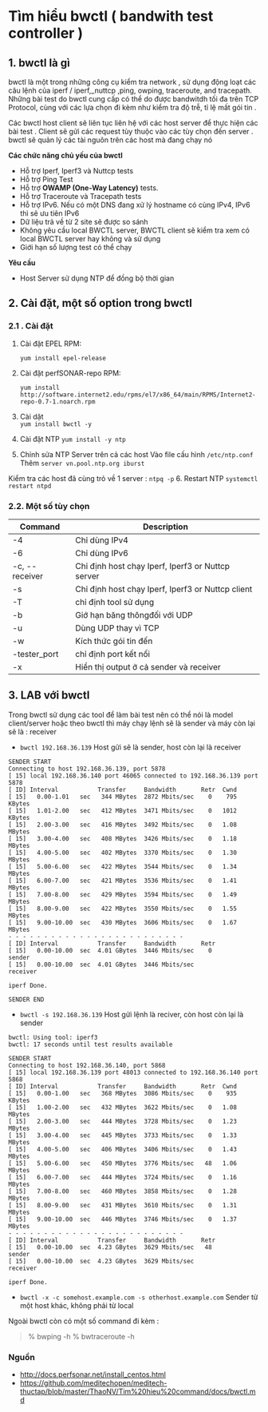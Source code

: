 # Tìm hiểu bwctl ( bandwith test controller ) 


## 1. bwctl là gì
bwctl là một trong những công cụ kiểm tra network , sử dụng động loạt các câu lệnh của iperf /  iperf,_nuttcp ,ping, owping, traceroute, and tracepath. Những bài test do bwctl cung cấp có thể do được bandwitdh tối đa trên TCP Protocol, cùng với các lựa chọn đi kèm như kiểm tra độ trễ, tỉ lệ mất gói tin .

Các bwctl host client sẽ liên tục liên hệ với các host server để thực hiện các bài test . Client sẽ gửi các request tùy thuộc vào các tùy chọn  đến server . bwctl sẽ quản lý các tài nguôn trên các host mà đang chạy nó

**Các chức năng chủ yếu của bwctl**
- Hỗ trợ Iperf, Iperf3 và Nuttcp tests
- Hỗ trợ Ping Test
-  Hỗ trợ  **OWAMP (One-Way Latency)**  tests.
- Hỗ trợ Traceroute và Tracepath tests
- Hỗ trợ IPv6. Nếu có một DNS đang xử lý hostname có cùng IPv4, IPv6 thì sẽ ưu tiên IPv6 
- Dữ liệu trả về từ 2 site sẽ được so sánh
- Không yêu cầu local BWCTL server, BWCTL client sẽ kiểm tra xem có local BWCTL server hay không và sử dụng 
- Giới hạn số lượng test có thể chạy

**Yêu cầu**
- Host Server sử dụng NTP để đồng bộ thời gian

## 2. Cài đặt, một số option trong bwctl
### 2.1 . Cài đặt
1.  Cài đặt EPEL RPM:
    
    `yum install epel-release`
    
2.  Cài đặt perfSONAR-repo RPM:
    
    `yum install http://software.internet2.edu/rpms/el7/x86_64/main/RPMS/Internet2-repo-0.7-1.noarch.rpm`
    
3.  Cài dặt  
  `yum install bwctl -y`

4. Cài đặt NTP
`yum install -y ntp`

5. Chỉnh sửa NTP Server trên cả các host 
Vào file cấu hình `/etc/ntp.conf`
Thêm ``server vn.pool.ntp.org iburst``

Kiểm tra các host đã cùng trỏ về 1 server : `ntpq -p`
6. Restart NTP
`systemctl restart ntpd`

### 2.2. Một số tùy chọn 

|Command| Description |
|------------|---------|
|-4 | Chỉ dùng IPv4 |
|-6| Chỉ dùng IPv6|
|-c, --receiver|Chỉ định host chạy Iperf, Iperf3 or Nuttcp server|
|-s|Chỉ định host chạy Iperf, Iperf3 or Nuttcp client|
|-T| chỉ định tool sử dụng|
|-b| Giớ hạn băng thôngđối với UDP|
|-u| Dùng UDP thay vì TCP|
|-w| Kích thức gói tin đến|
|-tester_port | chỉ định port kết nối|
|-x| Hiển thị output ở cả sender và receiver|

## 3.  LAB với bwctl

Trong bwctl sử dụng các tool để làm bài test nên có thể nói là model client/server hoặc theo bwctl thì máy chạy lệnh sẽ là sender và máy còn lại sẽ là : receiver 

- `bwctl 192.168.36.139`
Host gửi sẽ là sender, host còn lại là receiver

```
SENDER START
Connecting to host 192.168.36.139, port 5878
[ 15] local 192.168.36.140 port 46065 connected to 192.168.36.139 port 5878
[ ID] Interval           Transfer     Bandwidth       Retr  Cwnd
[ 15]   0.00-1.01   sec   344 MBytes  2872 Mbits/sec    0    795 KBytes       
[ 15]   1.01-2.00   sec   412 MBytes  3471 Mbits/sec    0   1012 KBytes       
[ 15]   2.00-3.00   sec   416 MBytes  3492 Mbits/sec    0   1.08 MBytes       
[ 15]   3.00-4.00   sec   408 MBytes  3426 Mbits/sec    0   1.18 MBytes       
[ 15]   4.00-5.00   sec   402 MBytes  3370 Mbits/sec    0   1.30 MBytes       
[ 15]   5.00-6.00   sec   422 MBytes  3544 Mbits/sec    0   1.34 MBytes       
[ 15]   6.00-7.00   sec   421 MBytes  3536 Mbits/sec    0   1.41 MBytes       
[ 15]   7.00-8.00   sec   429 MBytes  3594 Mbits/sec    0   1.49 MBytes       
[ 15]   8.00-9.00   sec   422 MBytes  3550 Mbits/sec    0   1.55 MBytes       
[ 15]   9.00-10.00  sec   430 MBytes  3606 Mbits/sec    0   1.67 MBytes       
- - - - - - - - - - - - - - - - - - - - - - - - -
[ ID] Interval           Transfer     Bandwidth       Retr
[ 15]   0.00-10.00  sec  4.01 GBytes  3446 Mbits/sec    0             sender
[ 15]   0.00-10.00  sec  4.01 GBytes  3446 Mbits/sec                  receiver

iperf Done.

SENDER END

```

- `bwctl -s 192.168.36.139`
Host gửi lệnh là reciver, còn host còn lại là sender

```
bwctl: Using tool: iperf3
bwctl: 17 seconds until test results available

SENDER START
Connecting to host 192.168.36.140, port 5868
[ 15] local 192.168.36.139 port 48013 connected to 192.168.36.140 port 5868
[ ID] Interval           Transfer     Bandwidth       Retr  Cwnd
[ 15]   0.00-1.00   sec   368 MBytes  3086 Mbits/sec    0    935 KBytes       
[ 15]   1.00-2.00   sec   432 MBytes  3622 Mbits/sec    0   1.08 MBytes       
[ 15]   2.00-3.00   sec   444 MBytes  3728 Mbits/sec    0   1.23 MBytes       
[ 15]   3.00-4.00   sec   445 MBytes  3733 Mbits/sec    0   1.33 MBytes       
[ 15]   4.00-5.00   sec   406 MBytes  3406 Mbits/sec    0   1.43 MBytes       
[ 15]   5.00-6.00   sec   450 MBytes  3776 Mbits/sec   48   1.06 MBytes       
[ 15]   6.00-7.00   sec   444 MBytes  3724 Mbits/sec    0   1.16 MBytes       
[ 15]   7.00-8.00   sec   460 MBytes  3858 Mbits/sec    0   1.28 MBytes       
[ 15]   8.00-9.00   sec   431 MBytes  3610 Mbits/sec    0   1.31 MBytes       
[ 15]   9.00-10.00  sec   446 MBytes  3746 Mbits/sec    0   1.37 MBytes       
- - - - - - - - - - - - - - - - - - - - - - - - -
[ ID] Interval           Transfer     Bandwidth       Retr
[ 15]   0.00-10.00  sec  4.23 GBytes  3629 Mbits/sec   48             sender
[ 15]   0.00-10.00  sec  4.23 GBytes  3629 Mbits/sec                  receiver

iperf Done.

```

- `bwctl -x -c somehost.example.com -s otherhost.example.com`
Sender từ một host khác, không phải từ local
          

Ngoài bwctl còn có một số command đi kèm :

> % bwping -h
> % bwtraceroute -h




### Nguồn  

- http://docs.perfsonar.net/install_centos.html
- https://github.com/meditechopen/meditech-thuctap/blob/master/ThaoNV/Tim%20hieu%20command/docs/bwctl.md
